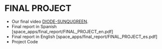 # FINAL PROJECT
- Our final video [DIODE-SUNQUGREEN](https://youtu.be/LHSEAyzpRBk "SPACE APPS CHALLENGE").
- Final report in Spanish [space_apps/final_report/FINAL_PROJECT_en.pdf]
- Final report in English [space_apps/final_report/FINAL_PROJECT_es.pdf]
- Project Code 
 
